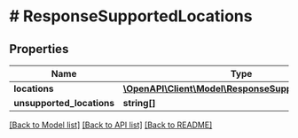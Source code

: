# # ResponseSupportedLocations

## Properties

Name | Type | Description | Notes
------------ | ------------- | ------------- | -------------
**locations** | [**\OpenAPI\Client\Model\ResponseSupportedLocation[]**](ResponseSupportedLocation.md) |  | 
**unsupported_locations** | **string[]** |  | 

[[Back to Model list]](../../README.md#documentation-for-models) [[Back to API list]](../../README.md#documentation-for-api-endpoints) [[Back to README]](../../README.md)


